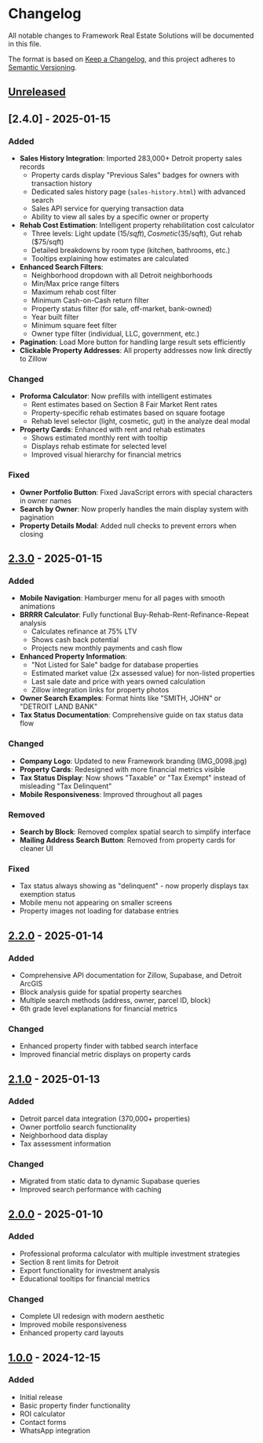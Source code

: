 # Changelog

All notable changes to Framework Real Estate Solutions will be documented in this file.

The format is based on [Keep a Changelog](https://keepachangelog.com/en/1.0.0/),
and this project adheres to [Semantic Versioning](https://semver.org/spec/v2.0.0.html).

## [Unreleased]

## [2.4.0] - 2025-01-15

### Added
- **Sales History Integration**: Imported 283,000+ Detroit property sales records
  - Property cards display "Previous Sales" badges for owners with transaction history
  - Dedicated sales history page (`sales-history.html`) with advanced search
  - Sales API service for querying transaction data
  - Ability to view all sales by a specific owner or property
- **Rehab Cost Estimation**: Intelligent property rehabilitation cost calculator
  - Three levels: Light update ($15/sqft), Cosmetic ($35/sqft), Gut rehab ($75/sqft)
  - Detailed breakdowns by room type (kitchen, bathrooms, etc.)
  - Tooltips explaining how estimates are calculated
- **Enhanced Search Filters**:
  - Neighborhood dropdown with all Detroit neighborhoods
  - Min/Max price range filters
  - Maximum rehab cost filter
  - Minimum Cash-on-Cash return filter
  - Property status filter (for sale, off-market, bank-owned)
  - Year built filter
  - Minimum square feet filter
  - Owner type filter (individual, LLC, government, etc.)
- **Pagination**: Load More button for handling large result sets efficiently
- **Clickable Property Addresses**: All property addresses now link directly to Zillow

### Changed
- **Proforma Calculator**: Now prefills with intelligent estimates
  - Rent estimates based on Section 8 Fair Market Rent rates
  - Property-specific rehab estimates based on square footage
  - Rehab level selector (light, cosmetic, gut) in the analyze deal modal
- **Property Cards**: Enhanced with rent and rehab estimates
  - Shows estimated monthly rent with tooltip
  - Displays rehab estimate for selected level
  - Improved visual hierarchy for financial metrics

### Fixed
- **Owner Portfolio Button**: Fixed JavaScript errors with special characters in owner names
- **Search by Owner**: Now properly handles the main display system with pagination
- **Property Details Modal**: Added null checks to prevent errors when closing

## [2.3.0] - 2025-01-15

### Added
- **Mobile Navigation**: Hamburger menu for all pages with smooth animations
- **BRRRR Calculator**: Fully functional Buy-Rehab-Rent-Refinance-Repeat analysis
  - Calculates refinance at 75% LTV
  - Shows cash back potential
  - Projects new monthly payments and cash flow
- **Enhanced Property Information**:
  - "Not Listed for Sale" badge for database properties
  - Estimated market value (2x assessed value) for non-listed properties
  - Last sale date and price with years owned calculation
  - Zillow integration links for property photos
- **Owner Search Examples**: Format hints like "SMITH, JOHN" or "DETROIT LAND BANK"
- **Tax Status Documentation**: Comprehensive guide on tax status data flow

### Changed
- **Company Logo**: Updated to new Framework branding (IMG_0098.jpg)
- **Property Cards**: Redesigned with more financial metrics visible
- **Tax Status Display**: Now shows "Taxable" or "Tax Exempt" instead of misleading "Tax Delinquent"
- **Mobile Responsiveness**: Improved throughout all pages

### Removed
- **Search by Block**: Removed complex spatial search to simplify interface
- **Mailing Address Search Button**: Removed from property cards for cleaner UI

### Fixed
- Tax status always showing as "delinquent" - now properly displays tax exemption status
- Mobile menu not appearing on smaller screens
- Property images not loading for database entries

## [2.2.0] - 2025-01-14

### Added
- Comprehensive API documentation for Zillow, Supabase, and Detroit ArcGIS
- Block analysis guide for spatial property searches
- Multiple search methods (address, owner, parcel ID, block)
- 6th grade level explanations for financial metrics

### Changed
- Enhanced property finder with tabbed search interface
- Improved financial metric displays on property cards

## [2.1.0] - 2025-01-13

### Added
- Detroit parcel data integration (370,000+ properties)
- Owner portfolio search functionality
- Neighborhood data display
- Tax assessment information

### Changed
- Migrated from static data to dynamic Supabase queries
- Improved search performance with caching

## [2.0.0] - 2025-01-10

### Added
- Professional proforma calculator with multiple investment strategies
- Section 8 rent limits for Detroit
- Export functionality for investment analysis
- Educational tooltips for financial metrics

### Changed
- Complete UI redesign with modern aesthetic
- Improved mobile responsiveness
- Enhanced property card layouts

## [1.0.0] - 2024-12-15

### Added
- Initial release
- Basic property finder functionality
- ROI calculator
- Contact forms
- WhatsApp integration

[Unreleased]: https://github.com/jacobdurrah/FrameworkRealEstateSolutions/compare/v2.3.0...HEAD
[2.3.0]: https://github.com/jacobdurrah/FrameworkRealEstateSolutions/compare/v2.2.0...v2.3.0
[2.2.0]: https://github.com/jacobdurrah/FrameworkRealEstateSolutions/compare/v2.1.0...v2.2.0
[2.1.0]: https://github.com/jacobdurrah/FrameworkRealEstateSolutions/compare/v2.0.0...v2.1.0
[2.0.0]: https://github.com/jacobdurrah/FrameworkRealEstateSolutions/compare/v1.0.0...v2.0.0
[1.0.0]: https://github.com/jacobdurrah/FrameworkRealEstateSolutions/releases/tag/v1.0.0